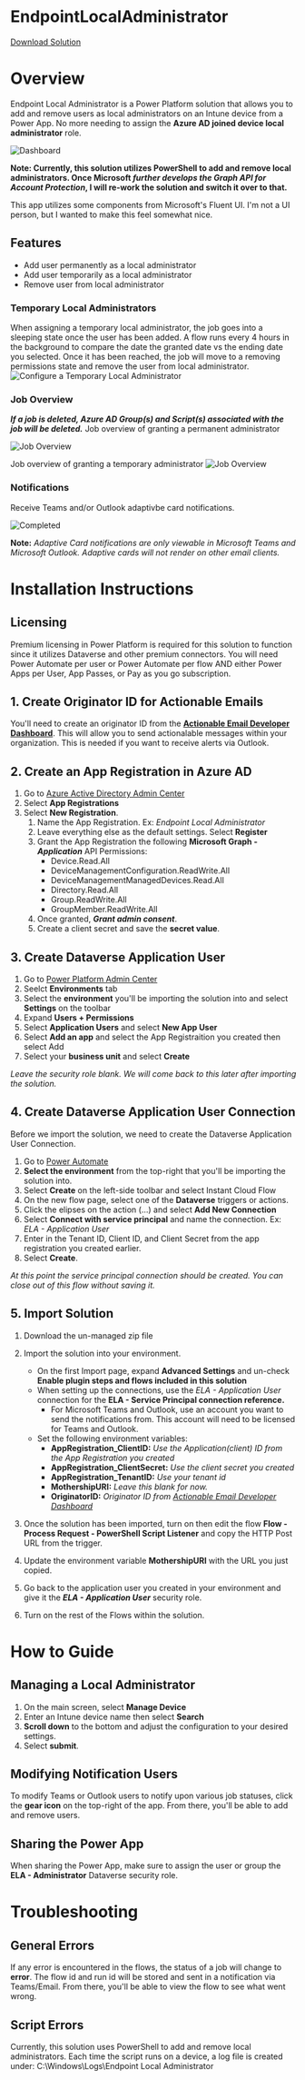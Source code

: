 # EndpointLocalAdministrator

[Download Solution](IntuneLocalAdministrator_1_4_7.zip)

# Overview
Endpoint Local Administrator is a Power Platform solution that allows you to add and remove users as local administrators on an Intune device from a Power App. No more needing to assign the **Azure AD joined device local administrator** role.

![Dashboard](/images/ELA_Dashboard_New.png)

**Note: Currently, this solution utilizes PowerShell to add and remove local administrators. Once Microsoft _further develops the Graph API for Account Protection_, I will re-work the solution and switch it over to that.**

This app utilizes some components from Microsoft's Fluent UI. I'm not a UI person, but I wanted to make this feel somewhat nice.

## Features
- Add user permanently as a local administrator
- Add user temporarily as a local administrator
- Remove user from local administrator

### Temporary Local Administrators
When assigning a temporary local administrator, the job goes into a sleeping state once the user has been added. A flow runs every 4 hours in the background to compare the date the granted date vs the ending date you selected. Once it has been reached, the job will move to a removing permissions state and remove the user from local administrator.
![Configure a Temporary Local Administrator](/images/ELA_Temporary_Configuration.png)

### Job Overview
***If a job is deleted, Azure AD Group(s) and Script(s) associated with the job will be deleted.***
Job overview of granting a permanent administrator

![Job Overview](/images/ELA_JobOverview.png)

Job overview of granting a temporary administrator
![Job Overview](/images/ELA_Temporary_JobOverview.png)

### Notifications
Receive Teams and/or Outlook adaptivbe card notifications.

![Completed](/images/ELA_Complete_Notification.png)

**Note:** *Adaptive Card notifications are only viewable in Microsoft Teams and Microsoft Outlook. Adaptive cards will not render on other email clients.*

# Installation Instructions
## Licensing
Premium licensing in Power Platform is required for this solution to function since it utilizes Dataverse and other premium connectors. You will need Power Automate per user or Power Automate per flow AND either Power Apps per User, App Passes, or Pay as you go subscription.

## 1. Create Originator ID for Actionable Emails
You'll need to create an originator ID from the **[Actionable Email Developer Dashboard](https://outlook.office.com/connectors/oam/publish)**. This will allow you to send actionalable messages within your organization. This is needed if you want to receive alerts via Outlook.

## 2. Create an App Registration in Azure AD
1. Go to [Azure Active Directory Admin Center](https://aad.portal.azure.com/)
2. Select **App Registrations**
3. Select **New Registration**. 
    1. Name the App Registration. Ex: *Endpoint Local Administrator*
    2. Leave everything else as the default settings. Select **Register**
    3. Grant the App Registration the following **Microsoft Graph - _Application_** API Permissions:
        - Device.Read.All
        - DeviceManagementConfiguration.ReadWrite.All
        - DeviceManagementManagedDevices.Read.All
        - Directory.Read.All
        - Group.ReadWrite.All
        - GroupMember.ReadWrite.All
    4. Once granted, **_Grant admin consent_**.
    5. Create a client secret and save the **secret value**.

## 3. Create Dataverse Application User
1. Go to [Power Platform Admin Center](https://admin.powerplatform.microsoft.com/home)
2. Seelct **Environments** tab
3. Select the **environment** you'll be importing the solution into and select **Settings** on the toolbar
4. Expand **Users + Permissions**
5. Select **Application Users** and select **New App User**
6. Select **Add an app** and select the App Registraition you created then select Add
7. Select your **business unit** and select **Create**

*Leave the security role blank. We will come back to this later after importing the solution.*

## 4. Create Dataverse Application User Connection
Before we import the solution, we need to create the Dataverse Application User Connection.
1. Go to [Power Automate](https://us.flow.microsoft.com/)
2. **Select the environment** from the top-right that you'll be importing the solution into.
3. Select **Create** on the left-side toolbar and select Instant Cloud Flow
4. On the new flow page, select one of the **Dataverse** triggers or actions.
5. Click the elipses on the action (...) and select **Add New Connection**
6. Select **Connect with service principal** and name the connection. Ex: *ELA - Application User*
7. Enter in the Tenant ID, Client ID, and Client Secret from the app registration you created earlier.
8. Select **Create**.

*At this point the service principal connection should be created. You can close out of this flow without saving it.*

## 5. Import Solution
1. Download the un-managed zip file
2. Import the solution into your environment.
    - On the first Import page, expand **Advanced Settings** and un-check **Enable plugin steps and flows included in this solution**
    - When setting up the connections, use the *ELA - Application User* connection for the **ELA - Service Principal connection reference.**
      - For Microsoft Teams and Outlook, use an account you want to send the notifications from. This account will need to be licensed for Teams and Outlook.
    - Set the following environment variables:
      - **AppRegistration_ClientID:** *Use the Application(client) ID from the App Registration you created*
      - **AppRegistration_ClientSecret:** *Use the client secret you created*
      - **AppRegistration_TenantID:** *Use your tenant id*
      - **MothershipURI:** *Leave this blank for now.*
      - **OriginatorID:** *Originator ID from [Actionable Email Developer Dashboard](https://outlook.office.com/connectors/oam/publish)*

 3. Once the solution has been imported, turn on then edit the flow **Flow - Process Request - PowerShell Script Listener** and copy the HTTP Post URL from the trigger.
 4. Update the environment variable **MothershipURI** with the URL you just copied.
 5. Go back to the application user you created in your environment and give it the ***ELA - Application User*** security role.
 6. Turn on the rest of the Flows within the solution.

# How to Guide

## Managing a Local Administrator
1. On the main screen, select **Manage Device**
2. Enter an Intune device name then select **Search**
3. **Scroll down** to the bottom and adjust the configuration to your desired settings.
4. Select **submit**.

## Modifying Notification Users
To modify Teams or Outlook users to notify upon various job statuses, click the **gear icon** on the top-right of the app. From there, you'll be able to add and remove users.

## Sharing the Power App
When sharing the Power App, make sure to assign the user or group the **ELA - Administrator** Dataverse security role.

# Troubleshooting
## General Errors
If any error is encountered in the flows, the status of a job will change to **error**. The flow id and run id will be stored and sent in a notification via Teams/Email. From there, you'll be able to view the flow to see what went wrong.

## Script Errors
Currently, this solution uses PowerShell to add and remove local administrators. Each time the script runs on a device, a log file is created under: C:\Windows\Logs\Endpoint Local Administrator

